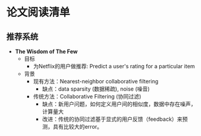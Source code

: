 # 论文阅读清单

## 推荐系统

- **The Wisdom of The Few**
  - 目标
    - 为Netflix的用户做推荐: Predict a user's rating for a particular item
  - 背景
    - 现有方法：Nearest-neighbor collaborative filtering
        - 缺点：data sparsity (数据稀疏), noise (噪音)
    - 传统方法：Collaborative Filtering (协同过滤)
        - 缺点：新用户问题，如何定义用户间的相似度，数据中存在噪声，计算量大
        - 改进：传统的协同过滤基于显式的用户反馈（feedback）来预测，具有比较大的error。